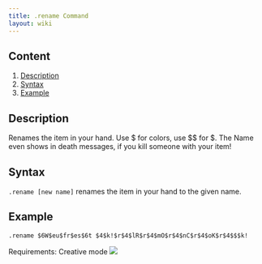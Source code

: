 ```yaml
---
title: .rename Command
layout: wiki
---
```

## Content
  1. [Description](#description)
  2. [Syntax](#syntax)
  3. [Example](#example)

## Description
Renames the item in your hand. Use $ for colors, use $$ for $. The Name even shows in death messages, if you kill someone
with your item!

## Syntax
`.rename [new name]` renames the item in your hand to the given name.

## Example
`.rename $6W$eu$fr$es$6t $4$k!$r$4$lR$r$4$mO$r$4$nC$r$4$oK$r$4$$$k!`

Requirements: Creative mode
![](http://puu.sh/hKqXu/84dfcd1b14.png)
